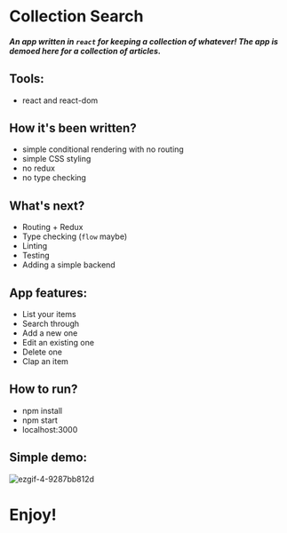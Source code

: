 # Collection Search
##### An app written in `react` for keeping a collection of whatever! The app is demoed here for a collection of articles. 

## Tools:
* react and react-dom

## How it's been written?
* simple conditional rendering with no routing
* simple CSS styling
* no redux
* no type checking

## What's next?
* Routing + Redux
* Type checking (`flow` maybe)
* Linting
* Testing
* Adding a simple backend

## App features:
* List your items
* Search through
* Add a new one
* Edit an existing one
* Delete one
* Clap an item

## How to run?
* npm install
* npm start
* localhost:3000

## Simple demo:

![ezgif-4-9287bb812d](https://user-images.githubusercontent.com/13462129/39979705-748e0418-578b-11e8-92b6-710e3008c2d8.gif)


# Enjoy! 
